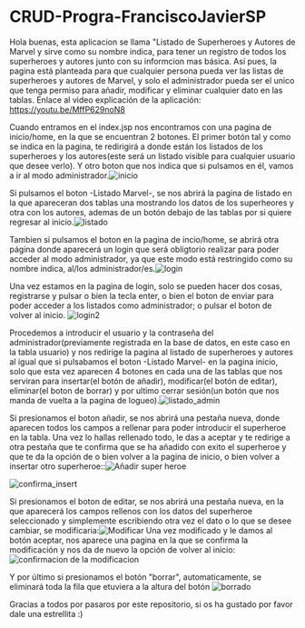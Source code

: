 # CRUD-Progra-FranciscoJavierSP
Hola buenas, esta aplicacion se llama "Listado de Superheroes y Autores de Marvel y sirve como su nombre indica, para tener un registro de todos los superheroes y autores junto con su informcion mas básica. Así pues, la pagina está planteada para que cualquier persona pueda ver las listas de superheroes y autores de Marvel, y solo el administrador pueda ser el unico que tenga permiso para añadir, modificar y eliminar cualquier dato en las tablas.
Enlace al video explicación de la aplicación: https://youtu.be/MffP629noN8

Cuando entramos en el index.jsp nos encontramos con una pagina de inicio/home, en la que se encuentran 2 botones. El primer botón tal y como se indica en la pagina, te redirigirá a donde están los listados de los superheroes y los autores(este será un listado visible para cualquier usuario que desee verlo). Y otro boton que nos indica que si pulsamos en él, vamos a ir al modo administrador.![inicio](https://user-images.githubusercontent.com/72436014/168630973-bb99801a-7359-4476-9ce9-eae43823008f.jpg)

Si pulsamos el boton -Listado Marvel-, se nos abrirá la pagina de listado en la que apareceran dos tablas una mostrando los datos de los superheores y otra con los autores, ademas de un botón debajo de las tablas por si quiere regresar al inicio.![listado](https://user-images.githubusercontent.com/72436014/168631809-6b3a54f1-c09e-4c5f-8716-db64c4d4a02b.jpg)

Tambien si pulsamos el boton en la pagina de incio/home, se abrirá otra página donde aparecerá un login que será obligtorio realizar para poder acceder al modo administrador, ya que este modo está restringido como su nombre indica, al/los administrador/es.![login](https://user-images.githubusercontent.com/72436014/168632928-931e16dc-7775-4cb1-a2ae-da2151f88069.jpg)

Una vez estamos en la pagina de login, solo se pueden hacer dos cosas, registrarse y pulsar o bien la tecla enter, o bien el boton de enviar para poder acceder a los listados como administrador; o pulsar el boton de volver al inicio.
![login2](https://user-images.githubusercontent.com/72436014/168635687-23a293b9-81d4-4377-8f8e-f188dd6f5975.jpg)

Procedemos a introducir el usuario y la contraseña del administrador(previamente registrada en la base de datos, en este caso en la tabla usuario) y nos redirige la pagina al listado de superheroes y autores al igual que si pulsabamos el boton -Listado Marvel- en la pagina inicio, solo que esta vez aparecen 4 botones en cada una de las tablas que nos serviran para insertar(el botón de añadir), modificar(el botón de editar), eliminar(el boton de borrar) y por ultimo cerrar sesión(un botón que nos manda de vuelta a la pagina de logueo).![listado_admin](https://user-images.githubusercontent.com/72436014/168635906-5bd6b9b7-80af-4acc-97ed-43d6969abd67.jpg)


Si presionamos el boton añadir, se nos abrirá una pestaña nueva, donde aparecen todos los campos a rellenar para poder introducir el superheroe en la tabla. Una vez lo hallas rellenado todo, le das a aceptar y te redirige a otra pestaña que te confirma que se ha añadido con exito el superheroe y que te da la opción de o bien volver a la pagina de inicio, o bien volver a insertar otro superheroe::![Añadir super heroe](https://user-images.githubusercontent.com/72436014/121830514-7cd6af00-ccc5-11eb-8d4c-66f9cc77188b.png)

![confirma_insert](https://user-images.githubusercontent.com/72436014/168637124-aa9bed08-643c-4951-8079-3898aac6736e.jpg)

Si presionamos el boton de editar, se nos abrirá una pestaña nueva, en la que aparecerá los campos rellenos con los datos del superheroe seleccionado y simplemente escribiendo otra vez el dato o lo que se desee cambiar, se modificaria:![Modificar](https://user-images.githubusercontent.com/72436014/121830892-6aa94080-ccc6-11eb-89db-d3de62e8d1ab.png)
Una vez modificado y le damos al botón aceptar, nos aparece una pagina en la que se confirma la modificación y nos da de nuevo la opción de volver al inicio:
![confirmacion de la modificacion](https://user-images.githubusercontent.com/72436014/121830993-aba15500-ccc6-11eb-9f00-9c7bfc361a5b.png)

Y por último si presionamos el botón "borrar", automaticamente, se eliminará toda la fila que etuviera a la altura del botón
![borrado](https://user-images.githubusercontent.com/72436014/121831648-3cc4fb80-ccc8-11eb-9310-063bb3618967.png)

Gracias a todos por pasaros por este repositorio, si os ha gustado por favor dale una estrellita :)
